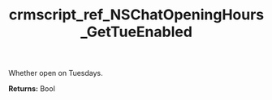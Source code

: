 ﻿---
title: crmscript_ref_NSChatOpeningHours_GetTueEnabled
description: Bool NSChatOpeningHours.GetTueEnabled()
intellisense: NSChatOpeningHours.GetTueEnabled
keywords: NSChatOpeningHours, GetTueEnabled
so.topic: reference
---

Whether open on Tuesdays.

**Returns:** Bool


